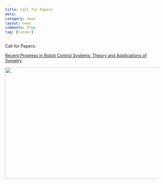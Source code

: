 ```yaml
---
title: Call for Papers
meta: 
category: news
layout: news
comments: true
tag: [Career]
---
```

Call for Papers: 

[Recent Progress in Robot Control Systems: Theory and Applications of Symetry](https://www.mdpi.com/journal/symmetry/special_issues/Recent_Progress_Robot_Control_Systems_Theory_Applications)


<img src="{{site.url}}/images/posts/SI1.png " alt="" width="640" height="366" title="" align="" />


